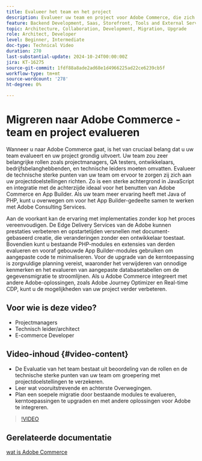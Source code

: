 ```yaml
---
title: Evalueer het team en het project
description: Evalueer uw team en project voor Adobe Commerce, die zich op rollen, technische sterke punten, front-end, en achterstandsoverwegingen voor een succesvolle migratie concentreren.
feature: Backend Development, Saas, Storefront, Tools and External Services
topic: Architecture, Collaboration, Development, Migration, Upgrade
role: Architect, Developer
level: Beginner, Intermediate
doc-type: Technical Video
duration: 270
last-substantial-update: 2024-10-24T00:00:00Z
jira: KT-16275
source-git-commit: 1fdf88a8ade2ad68e1d4966225ad22ce6239cb5f
workflow-type: tm+mt
source-wordcount: '278'
ht-degree: 0%

---
```



# Migreren naar Adobe Commerce - team en project evalueren

Wanneer u naar Adobe Commerce gaat, is het van cruciaal belang dat u uw team evalueert en uw project grondig uitvoert. Uw team zou zeer belangrijke rollen zoals projectmanagers, QA testers, ontwikkelaars, bedrijfsbelanghebbenden, en technische leiders moeten omvatten. Evalueer de technische sterke punten van uw team om ervoor te zorgen zij zich aan uw projectdoelstellingen richten. Zo is een sterke achtergrond in JavaScript en integratie met de achterzijde ideaal voor het benutten van Adobe Commerce en App Builder. Als uw team meer ervaring heeft met Java of PHP, kunt u overwegen om voor het App Builder-gedeelte samen te werken met Adobe Consulting Services.

Aan de voorkant kan de ervaring met implementaties zonder kop het proces vereenvoudigen. De Edge Delivery Services van de Adobe kunnen prestaties verbeteren en opstartetijden versnellen met document-gebaseerd creatie, die veranderingen zonder een ontwikkelaar toestaat. Bovendien kunt u bestaande PHP-modules en extensies van derden evalueren en vooraf gebouwde App Builder-modules gebruiken om aangepaste code te minimaliseren. Voor de upgrade van de kerntoepassing is zorgvuldige planning vereist, waaronder het verwijderen van onnodige kenmerken en het evalueren van aangepaste databasetabellen om de gegevensmigratie te stroomlijnen. Als u Adobe Commerce integreert met andere Adobe-oplossingen, zoals Adobe Journey Optimizer en Real-time CDP, kunt u de mogelijkheden van uw project verder verbeteren.

## Voor wie is deze video?

* Projectmanagers
* Technisch leider/architect
* E-commerce Developer

## Video-inhoud {#video-content}

* De Evaluatie van het team bestaat uit beoordeling van de rollen en de technische sterke punten van uw team om groepering met projectdoelstellingen te verzekeren.
* Leer wat vooruitstrevende en achterste Overwegingen.
* Plan een soepele migratie door bestaande modules te evalueren, kerntoepassingen te upgraden en met andere oplossingen voor Adobe te integreren.
 
>[!VIDEO](https://video.tv.adobe.com/v/3435682/?learn=on)

## Gerelateerde documentatie

[ wat is Adobe Commerce ](https://experienceleague.adobe.com/en/docs/commerce-admin/start/about)
